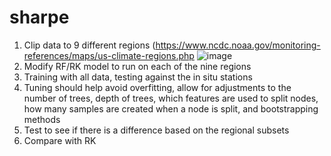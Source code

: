 # sharpe
1. Clip data to 9 different regions (https://www.ncdc.noaa.gov/monitoring-references/maps/us-climate-regions.php ![image](https://user-images.githubusercontent.com/47426396/119890629-12242600-bf06-11eb-8d5e-6c391a1a3564.png)
2. Modify RF/RK model to run on each of the nine regions
3. Training with all data, testing against the in situ stations
4. Tuning should help avoid overfitting, allow for adjustments to the number of trees, depth of trees, which features are used to split nodes, how many samples are created when a node is split, and bootstrapping methods
5. Test to see if there is a difference based on the regional subsets
6. Compare with RK

